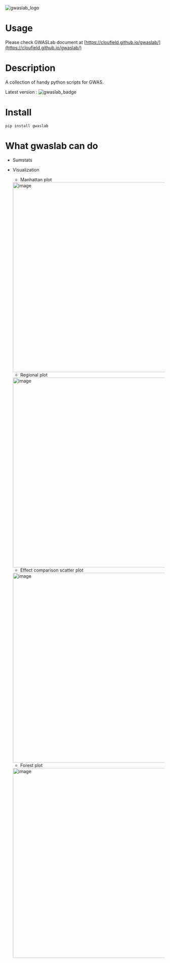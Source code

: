 ![gwaslab_logo](https://cloufield.github.io/gwaslab/images/index_logo.jpg)


# Usage
Please check GWASLab document at [https://cloufield.github.io/gwaslab/](https://cloufield.github.io/gwaslab/)

# Description
A collection of handy python scripts for GWAS. 

Latest version : ![gwaslab_badge](https://img.shields.io/badge/release-v3.3.1-brightgreen) 

# Install
```
pip install gwaslab
```

# What gwaslab can do
* Sumstats 

* Visualization
    * Manhattan plot 
    <img width="600" alt="image" src="https://user-images.githubusercontent.com/40289485/195526882-dff70593-752d-4672-901e-0b3cea3d8cda.png">

    * Regional plot 
    <img width="600" alt="image" src="https://user-images.githubusercontent.com/40289485/195526361-af2c736a-13ac-4849-9966-5139b9b1a148.png">

    * Effect comparison scatter plot 
    <img width="600" alt="image" src="https://user-images.githubusercontent.com/40289485/195526481-df060ad5-dc61-4e35-ab37-3ea45ed00618.png">

    * Forest plot 
    <img width="600" alt="image" src="https://user-images.githubusercontent.com/40289485/195526537-74547da8-85c1-4e47-859e-311a72fb8c73.png">

